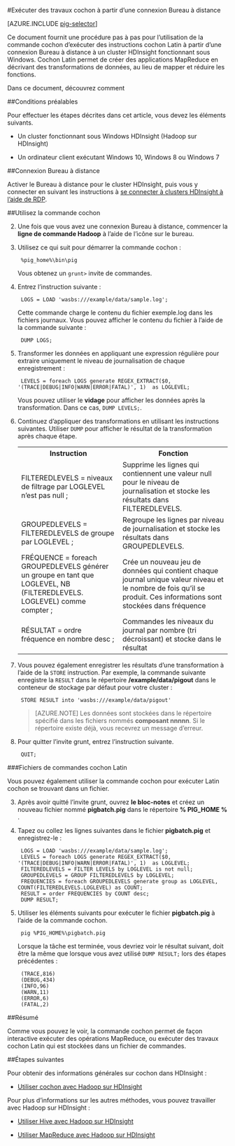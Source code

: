<properties
   pageTitle="Utiliser Hadoop cochon avec Bureau à distance dans HDInsight | Microsoft Azure"
   description="Découvrez comment utiliser la commande cochon d’exécuter des instructions cochon Latin à partir d’une connexion Bureau à distance sur un cluster Hadoop fonctionnant sous Windows dans HDInsight."
   services="hdinsight"
   documentationCenter=""
   authors="Blackmist"
   manager="jhubbard"
   editor="cgronlun"
    tags="azure-portal"/>

<tags
   ms.service="hdinsight"
   ms.devlang="na"
   ms.topic="article"
   ms.tgt_pltfrm="na"
   ms.workload="big-data"
   ms.date="10/11/2016"
   ms.author="larryfr"/>

#<a name="run-pig-jobs-from-a-remote-desktop-connection"></a>Exécuter des travaux cochon à partir d’une connexion Bureau à distance

[AZURE.INCLUDE [pig-selector](../../includes/hdinsight-selector-use-pig.md)]

Ce document fournit une procédure pas à pas pour l’utilisation de la commande cochon d’exécuter des instructions cochon Latin à partir d’une connexion Bureau à distance à un cluster HDInsight fonctionnant sous Windows. Cochon Latin permet de créer des applications MapReduce en décrivant des transformations de données, au lieu de mapper et réduire les fonctions.

Dans ce document, découvrez comment

##<a id="prereq"></a>Conditions préalables

Pour effectuer les étapes décrites dans cet article, vous devez les éléments suivants.

* Un cluster fonctionnant sous Windows HDInsight (Hadoop sur HDInsight)

* Un ordinateur client exécutant Windows 10, Windows 8 ou Windows 7

##<a id="connect"></a>Connexion Bureau à distance

Activer le Bureau à distance pour le cluster HDInsight, puis vous y connecter en suivant les instructions à [se connecter à clusters HDInsight à l’aide de RDP](hdinsight-administer-use-management-portal.md#rdp).

##<a id="pig"></a>Utilisez la commande cochon

2. Une fois que vous avez une connexion Bureau à distance, commencer la **ligne de commande Hadoop** à l’aide de l’icône sur le bureau.

2. Utilisez ce qui suit pour démarrer la commande cochon :

        %pig_home%\bin\pig

    Vous obtenez un `grunt>` invite de commandes.

3. Entrez l’instruction suivante :

        LOGS = LOAD 'wasbs:///example/data/sample.log';

    Cette commande charge le contenu du fichier exemple.log dans les fichiers journaux. Vous pouvez afficher le contenu du fichier à l’aide de la commande suivante :

        DUMP LOGS;

4. Transformer les données en appliquant une expression régulière pour extraire uniquement le niveau de journalisation de chaque enregistrement :

        LEVELS = foreach LOGS generate REGEX_EXTRACT($0, '(TRACE|DEBUG|INFO|WARN|ERROR|FATAL)', 1)  as LOGLEVEL;

    Vous pouvez utiliser le **vidage** pour afficher les données après la transformation. Dans ce cas, `DUMP LEVELS;`.

5. Continuez d’appliquer des transformations en utilisant les instructions suivantes. Utiliser `DUMP` pour afficher le résultat de la transformation après chaque étape.

    <table>
    <tr>
    <th>Instruction</th><th>Fonction</th>
    </tr>
    <tr>
    <td>FILTEREDLEVELS = niveaux de filtrage par LOGLEVEL n’est pas null ;</td><td>Supprime les lignes qui contiennent une valeur null pour le niveau de journalisation et stocke les résultats dans FILTEREDLEVELS.</td>
    </tr>
    <tr>
    <td>GROUPEDLEVELS = FILTEREDLEVELS de groupe par LOGLEVEL ;</td><td>Regroupe les lignes par niveau de journalisation et stocke les résultats dans GROUPEDLEVELS.</td>
    </tr>
    <tr>
    <td>FRÉQUENCE = foreach GROUPEDLEVELS générer un groupe en tant que LOGLEVEL, NB (FILTEREDLEVELS. LOGLEVEL) comme compter ;</td><td>Crée un nouveau jeu de données qui contient chaque journal unique valeur niveau et le nombre de fois qu’il se produit. Ces informations sont stockées dans fréquence</td>
    </tr>
    <tr>
    <td>RÉSULTAT = ordre fréquence en nombre desc ;</td><td>Commandes les niveaux du journal par nombre (tri décroissant) et stocke dans le résultat</td>
    </tr>
    </table>

6. Vous pouvez également enregistrer les résultats d’une transformation à l’aide de la `STORE` instruction. Par exemple, la commande suivante enregistre la `RESULT` dans le répertoire **/example/data/pigout** dans le conteneur de stockage par défaut pour votre cluster :

        STORE RESULT into 'wasbs:///example/data/pigout'

    > [AZURE.NOTE] Les données sont stockées dans le répertoire spécifié dans les fichiers nommés **composant nnnnn**. Si le répertoire existe déjà, vous recevrez un message d’erreur.

7. Pour quitter l’invite grunt, entrez l’instruction suivante.

        QUIT;

###<a name="pig-latin-batch-files"></a>Fichiers de commandes cochon Latin

Vous pouvez également utiliser la commande cochon pour exécuter Latin cochon se trouvant dans un fichier.

3. Après avoir quitté l’invite grunt, ouvrez **le bloc-notes** et créez un nouveau fichier nommé **pigbatch.pig** dans le répertoire **% PIG_HOME %** .

4. Tapez ou collez les lignes suivantes dans le fichier **pigbatch.pig** et enregistrez-le :

        LOGS = LOAD 'wasbs:///example/data/sample.log';
        LEVELS = foreach LOGS generate REGEX_EXTRACT($0, '(TRACE|DEBUG|INFO|WARN|ERROR|FATAL)', 1)  as LOGLEVEL;
        FILTEREDLEVELS = FILTER LEVELS by LOGLEVEL is not null;
        GROUPEDLEVELS = GROUP FILTEREDLEVELS by LOGLEVEL;
        FREQUENCIES = foreach GROUPEDLEVELS generate group as LOGLEVEL, COUNT(FILTEREDLEVELS.LOGLEVEL) as COUNT;
        RESULT = order FREQUENCIES by COUNT desc;
        DUMP RESULT;

5. Utiliser les éléments suivants pour exécuter le fichier **pigbatch.pig** à l’aide de la commande cochon.

        pig %PIG_HOME%\pigbatch.pig

    Lorsque la tâche est terminée, vous devriez voir le résultat suivant, doit être la même que lorsque vous avez utilisé `DUMP RESULT;` lors des étapes précédentes :

        (TRACE,816)
        (DEBUG,434)
        (INFO,96)
        (WARN,11)
        (ERROR,6)
        (FATAL,2)

##<a id="summary"></a>Résumé

Comme vous pouvez le voir, la commande cochon permet de façon interactive exécuter des opérations MapReduce, ou exécuter des travaux cochon Latin qui est stockées dans un fichier de commandes.

##<a id="nextsteps"></a>Étapes suivantes

Pour obtenir des informations générales sur cochon dans HDInsight :

* [Utiliser cochon avec Hadoop sur HDInsight](hdinsight-use-pig.md)

Pour plus d’informations sur les autres méthodes, vous pouvez travailler avec Hadoop sur HDInsight :

* [Utiliser Hive avec Hadoop sur HDInsight](hdinsight-use-hive.md)

* [Utiliser MapReduce avec Hadoop sur HDInsight](hdinsight-use-mapreduce.md)
